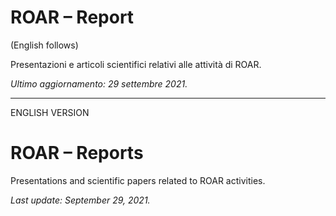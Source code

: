 # ROAR – Report

(English follows)

Presentazioni e articoli scientifici relativi alle attività di ROAR. 

*Ultimo aggiornamento: 29 settembre 2021.*


--------------------------------------------------------------------------------------
ENGLISH VERSION
# ROAR – Reports

Presentations and scientific papers related to ROAR activities.

*Last update: September 29, 2021.*
